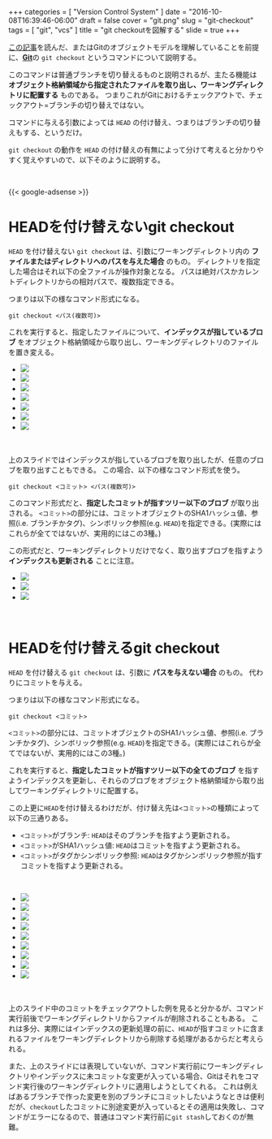 +++
categories = [ "Version Control System" ]
date = "2016-10-08T16:39:46-06:00"
draft = false
cover = "git.png"
slug = "git-checkout"
tags = [ "git", "vcs" ]
title = "git checkoutを図解する"
slide = true
+++

[この記事](https://www.kaitoy.xyz/2015/12/27/git-repository/)を読んだ、またはGitのオブジェクトモデルを理解していることを前提に、[__Git__](https://git-scm.com/)の `git checkout` というコマンドについて説明する。

このコマンドは普通ブランチを切り替えるものと説明されるが、主たる機能は __オブジェクト格納領域から指定されたファイルを取り出し、ワーキングディレクトリに配置する__ ものである。
つまりこれがGitにおけるチェックアウトで、チェックアウト=ブランチの切り替えではない。

コマンドに与える引数によっては `HEAD` の付け替え、つまりはブランチの切り替えもする、というだけ。

`git checkout` の動作を `HEAD` の付け替えの有無によって分けて考えると分かりやすく覚えやすいので、以下そのように説明する。

<br>

{{< google-adsense >}}

# HEADを付け替えないgit checkout
`HEAD` を付け替えない `git checkout` は、引数にワーキングディレクトリ内の __ファイルまたはディレクトリへのパスを与えた場合__ のもの。
ディレクトリを指定した場合はそれ以下の全ファイルが操作対象となる。
パスは絶対パスかカレントディレクトリからの相対パスで、複数指定できる。

つまりは以下の様なコマンド形式になる。

`git checkout <パス(複数可)>`

これを実行すると、指定したファイルについて、__インデックスが指しているブロブ__ をオブジェクト格納領域から取り出し、ワーキングディレクトリのファイルを置き変える。

<ul class="bxslider">
  <li><img src="/images/git-checkout/git_checkout_paths/スライド1.PNG" /></li>
  <li><img src="/images/git-checkout/git_checkout_paths/スライド2.PNG" /></li>
  <li><img src="/images/git-checkout/git_checkout_paths/スライド3.PNG" /></li>
  <li><img src="/images/git-checkout/git_checkout_paths/スライド4.PNG" /></li>
  <li><img src="/images/git-checkout/git_checkout_paths/スライド5.PNG" /></li>
  <li><img src="/images/git-checkout/git_checkout_paths/スライド6.PNG" /></li>
  <li><img src="/images/git-checkout/git_checkout_paths/スライド7.PNG" /></li>
</ul>

<br>

上のスライドではインデックスが指しているブロブを取り出したが、任意のブロブを取り出すこともできる。
この場合、以下の様なコマンド形式を使う。

`git checkout <コミット> <パス(複数可)>`

このコマンド形式だと、__指定したコミットが指すツリー以下のブロブ__ が取り出される。
`<コミット>`の部分には、コミットオブジェクトのSHA1ハッシュ値、参照(i.e. ブランチかタグ)、シンボリック参照(e.g. `HEAD`)を指定できる。(実際にはこれらが全てではないが、実用的にはこの3種。)

この形式だと、ワーキングディレクトリだけでなく、取り出すブロブを指すよう __インデックスも更新される__ ことに注意。

<ul class="bxslider">
  <li><img src="/images/git-checkout/git_checkout_paths_commit/スライド1.PNG" /></li>
  <li><img src="/images/git-checkout/git_checkout_paths_commit/スライド2.PNG" /></li>
  <li><img src="/images/git-checkout/git_checkout_paths_commit/スライド3.PNG" /></li>
</ul>

<br>

# HEADを付け替えるgit checkout
`HEAD` を付け替える `git checkout` は、引数に __パスを与えない場合__ のもの。
代わりにコミットを与える。

つまりは以下の様なコマンド形式になる。

`git checkout <コミット>`

`<コミット>`の部分には、コミットオブジェクトのSHA1ハッシュ値、参照(i.e. ブランチかタグ)、シンボリック参照(e.g. `HEAD`)を指定できる。(実際にはこれらが全てではないが、実用的にはこの3種。)

これを実行すると、__指定したコミットが指すツリー以下の全てのブロブ__ を指すようインデックスを更新し、それらのブロブをオブジェクト格納領域から取り出してワーキングディレクトリに配置する。

この上更に`HEAD`を付け替えるわけだが、付け替え先は`<コミット>`の種類によって以下の三通りある。

* `<コミット>`がブランチ: `HEAD`はそのブランチを指すよう更新される。
* `<コミット>`がSHA1ハッシュ値: `HEAD`はコミットを指すよう更新される。
* `<コミット>`がタグかシンボリック参照: `HEAD`はタグかシンボリック参照が指すコミットを指すよう更新される。

<br>

<ul class="bxslider">
  <li><img src="/images/git-checkout/git_checkout_branch/スライド1.PNG" /></li>
  <li><img src="/images/git-checkout/git_checkout_branch/スライド2.PNG" /></li>
  <li><img src="/images/git-checkout/git_checkout_branch/スライド3.PNG" /></li>
  <li><img src="/images/git-checkout/git_checkout_branch/スライド4.PNG" /></li>
  <li><img src="/images/git-checkout/git_checkout_branch/スライド5.PNG" /></li>
  <li><img src="/images/git-checkout/git_checkout_branch/スライド6.PNG" /></li>
  <li><img src="/images/git-checkout/git_checkout_branch/スライド7.PNG" /></li>
  <li><img src="/images/git-checkout/git_checkout_branch/スライド8.PNG" /></li>
  <li><img src="/images/git-checkout/git_checkout_branch/スライド9.PNG" /></li>
</ul>

<br>

上のスライド中のコミットをチェックアウトした例を見ると分かるが、コマンド実行前後でワーキングディレクトリからファイルが削除されることもある。
これは多分、実際にはインデックスの更新処理の前に、`HEAD`が指すコミットに含まれるファイルをワーキングディレクトリから削除する処理があるからだと考えられる。

また、上のスライドには表現していないが、コマンド実行前にワーキングディレクトリやインデックスに未コミットな変更が入っている場合、Gitはそれをコマンド実行後のワーキングディレクトリに適用しようとしてくれる。
これは例えばあるブランチで作った変更を別のブランチにコミットしたいようなときは便利だが、`checkout`したコミットに別途変更が入っているとその適用は失敗し、コマンドがエラーになるので、普通はコマンド実行前に`git stash`しておくのが無難。
